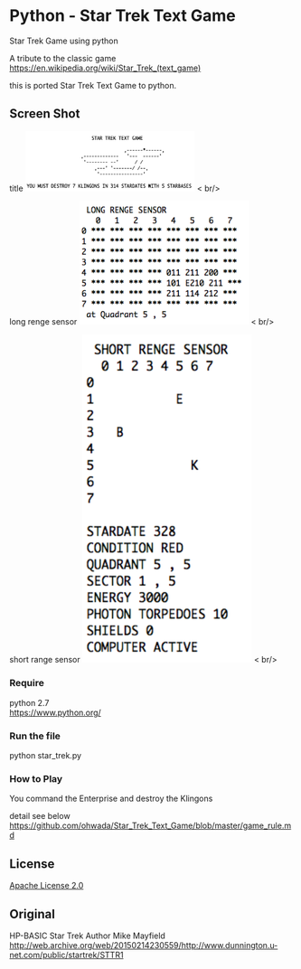 Python - Star Trek Text Game
===============

Star Trek Game using python <br/>

A tribute to the classic game <br/>
https://en.wikipedia.org/wiki/Star_Trek_(text_game)  <br/>

this is ported Star Trek Text Game to python. <br/>

## Screen Shot <br/>

title
<img src="https://github.com/ohwada/Star_Trek_Text_Game/blob/master/python/docs/python_title.png" width="300" />  < br/>

long renge sensor
<img src="https://github.com/ohwada/Star_Trek_Text_Game/blob/master/python/docs/python_long_sensor.png" width="300" />  < br/>

short range sensor
<img src="https://github.com/ohwada/Star_Trek_Text_Game/blob/master/python/docs/python_short_sensor.png" width="300" />  < br/>

### Require <br/>
python 2.7 <br/>
https://www.python.org/<br/>

### Run the file <br/>
python star_trek.py <br/>

### How to Play <br/>

You command the Enterprise and destroy the Klingons <br/>

detail see below <br/>
https://github.com/ohwada/Star_Trek_Text_Game/blob/master/game_rule.md <br/>

## License 
[Apache License 2.0](https://www.apache.org/licenses/LICENSE-2.0) <br/>

## Original
HP-BASIC Star Trek Author Mike Mayfield <br/>
http://web.archive.org/web/20150214230559/http://www.dunnington.u-net.com/public/startrek/STTR1 <br/>

